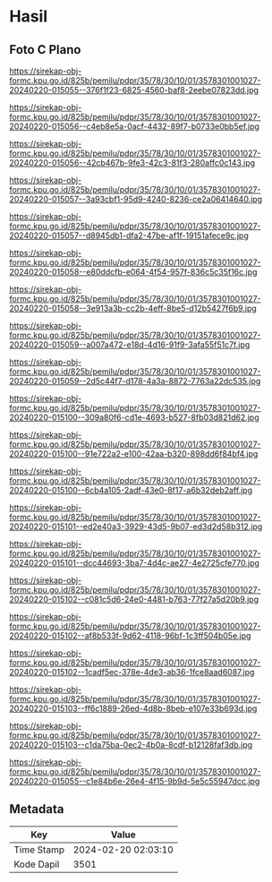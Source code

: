 # Hasil

## Foto C Plano

https://sirekap-obj-formc.kpu.go.id/825b/pemilu/pdpr/35/78/30/10/01/3578301001027-20240220-015055--376f1f23-6825-4560-baf8-2eebe07823dd.jpg

https://sirekap-obj-formc.kpu.go.id/825b/pemilu/pdpr/35/78/30/10/01/3578301001027-20240220-015056--c4eb8e5a-0acf-4432-89f7-b0733e0bb5ef.jpg

https://sirekap-obj-formc.kpu.go.id/825b/pemilu/pdpr/35/78/30/10/01/3578301001027-20240220-015056--42cb467b-9fe3-42c3-81f3-280affc0c143.jpg

https://sirekap-obj-formc.kpu.go.id/825b/pemilu/pdpr/35/78/30/10/01/3578301001027-20240220-015057--3a93cbf1-95d9-4240-8236-ce2a06414640.jpg

https://sirekap-obj-formc.kpu.go.id/825b/pemilu/pdpr/35/78/30/10/01/3578301001027-20240220-015057--d8945db1-dfa2-47be-af1f-19151afece9c.jpg

https://sirekap-obj-formc.kpu.go.id/825b/pemilu/pdpr/35/78/30/10/01/3578301001027-20240220-015058--e80ddcfb-e064-4f54-957f-836c5c35f16c.jpg

https://sirekap-obj-formc.kpu.go.id/825b/pemilu/pdpr/35/78/30/10/01/3578301001027-20240220-015058--3e913a3b-cc2b-4eff-8be5-d12b5427f6b9.jpg

https://sirekap-obj-formc.kpu.go.id/825b/pemilu/pdpr/35/78/30/10/01/3578301001027-20240220-015059--a007a472-e18d-4d16-91f9-3afa55f51c7f.jpg

https://sirekap-obj-formc.kpu.go.id/825b/pemilu/pdpr/35/78/30/10/01/3578301001027-20240220-015059--2d5c44f7-d178-4a3a-8872-7763a22dc535.jpg

https://sirekap-obj-formc.kpu.go.id/825b/pemilu/pdpr/35/78/30/10/01/3578301001027-20240220-015100--309a80f6-cd1e-4693-b527-8fb03d821d62.jpg

https://sirekap-obj-formc.kpu.go.id/825b/pemilu/pdpr/35/78/30/10/01/3578301001027-20240220-015100--91e722a2-e100-42aa-b320-898dd6f84bf4.jpg

https://sirekap-obj-formc.kpu.go.id/825b/pemilu/pdpr/35/78/30/10/01/3578301001027-20240220-015100--6cb4a105-2adf-43e0-8f17-a6b32deb2aff.jpg

https://sirekap-obj-formc.kpu.go.id/825b/pemilu/pdpr/35/78/30/10/01/3578301001027-20240220-015101--ed2e40a3-3929-43d5-9b07-ed3d2d58b312.jpg

https://sirekap-obj-formc.kpu.go.id/825b/pemilu/pdpr/35/78/30/10/01/3578301001027-20240220-015101--dcc44693-3ba7-4d4c-ae27-4e2725cfe770.jpg

https://sirekap-obj-formc.kpu.go.id/825b/pemilu/pdpr/35/78/30/10/01/3578301001027-20240220-015102--c081c5d6-24e0-4481-b763-77f27a5d20b9.jpg

https://sirekap-obj-formc.kpu.go.id/825b/pemilu/pdpr/35/78/30/10/01/3578301001027-20240220-015102--af8b533f-9d62-4118-96bf-1c3ff504b05e.jpg

https://sirekap-obj-formc.kpu.go.id/825b/pemilu/pdpr/35/78/30/10/01/3578301001027-20240220-015102--1cadf5ec-378e-4de3-ab36-1fce8aad6087.jpg

https://sirekap-obj-formc.kpu.go.id/825b/pemilu/pdpr/35/78/30/10/01/3578301001027-20240220-015103--ff6c1889-26ed-4d8b-8beb-e107e33b693d.jpg

https://sirekap-obj-formc.kpu.go.id/825b/pemilu/pdpr/35/78/30/10/01/3578301001027-20240220-015103--c1da75ba-0ec2-4b0a-8cdf-b12128faf3db.jpg

https://sirekap-obj-formc.kpu.go.id/825b/pemilu/pdpr/35/78/30/10/01/3578301001027-20240220-015055--c1e84b6e-26e4-4f15-9b9d-5e5c55947dcc.jpg


## Metadata

| Key        | Value               |
| ---------- | ------------------- |
| Time Stamp | 2024-02-20 02:03:10 |
| Kode Dapil | 3501                |



